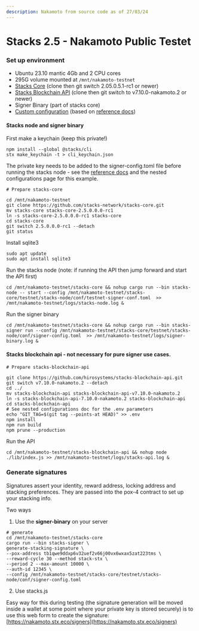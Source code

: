 ```yaml
---
description: Nakamoto from source code as of 27/03/24
---
```


# Stacks 2.5 - Nakamoto Public Testet

### Set up environment&#x20;

* Ubuntu 23.10 mantic 4Gb and 2 CPU cores
* 295G volume mounted at `/mnt/nakamoto-testnet`
* [Stacks Core](https://github.com/stacks-network/stacks-core/tree/2.05.0.5.1-rc1) (clone then  git switch 2.05.0.5.1-rc1 or newer)
* [Stacks Blockchain API](https://github.com/hirosystems/stacks-blockchain-api/tags) (clone then  git switch to v7.10.0-nakamoto.2 or newer)
* Signer Binary (part of stacks core)
* [Custom configuration](configurations.md) (based on [reference docs](https://docs.stacks.co/nakamoto-upgrade/signing-and-stacking/sample-configuration-files))

#### Stacks node and signer binary

First make a keychain (keep this private!)

```
npm install --global @stacks/cli
stx make_keychain -t > cli_keychain.json
```

The private key needs to be added to the signer-config.toml file before running the stacks node - see the [reference docs](https://docs.stacks.co/nakamoto-upgrade/signing-and-stacking/sample-configuration-files) and the nested configurations page for this example.

```
# Prepare stacks-core

cd /mnt/nakamoto-testnet
git clone https://github.com/stacks-network/stacks-core.git
mv stacks-core stacks-core-2.5.0.0.0-rc1
ln -s stacks-core-2.5.0.0.0-rc1 stacks-core
cd stacks-core
git switch 2.5.0.0.0-rc1 --detach
git status
```

Install sqlite3

```
sudo apt update
sudo apt install sqlite3
```

Run the stacks node (note: if running the API then jump forward and start the API first)

```
cd /mnt/nakamoto-testnet/stacks-core && nohup cargo run --bin stacks-node -- start --config /mnt/nakamoto-testnet/stacks-core/testnet/stacks-node/conf/testnet-signer-conf.toml  >> /mnt/nakamoto-testnet/logs/stacks-node.log &
```

Run the signer binary

```
cd /mnt/nakamoto-testnet/stacks-core && nohup cargo run --bin stacks-signer run --config /mnt/nakamoto-testnet/stacks-core/testnet/stacks-node/conf/signer-config.toml  >> /mnt/nakamoto-testnet/logs/signer-binary.log &
```

#### Stacks blockchain api - **not necessary for pure signer use cases**.

```
# Prepare stacks-blockchain-api

git clone https://github.com/hirosystems/stacks-blockchain-api.git
git switch v7.10.0-nakamoto.2 --detach
cd ../
mv stacks-blockchain-api stacks-blockchain-api-v7.10.0-nakamoto.2
ln -s stacks-blockchain-api-7.10.0-nakamoto.2 stacks-blockchain-api
cd stacks-blockchain-api
# See nested configurations doc for the .env parameters
echo "GIT_TAG=$(git tag --points-at HEAD)" >> .env
npm install
npm run build
npm prune --production
```

Run the API&#x20;

```
cd /mnt/nakamoto-testnet/stacks-blockchain-api && nohup node ./lib/index.js >> /mnt/nakamoto-testnet/logs/stacks-api.log &
```

### Generate signatures

Signatures assert your identity, reward address, locking address and stacking preferences. They are passed into the pox-4 contract to set up your stacking info.

Two ways

1. Use the **signer-binary** on your server

```
# generate
cd /mnt/nakamoto-testnet/stacks-core
cargo run --bin stacks-signer \
generate-stacking-signature \
--pox-address tb1qwe9ddxp6v32uef2v66j00vx6wxax5zat223tms \
--reward-cycle 30 --method stack-stx \
--period 2 --max-amount 10000 \
--auth-id 12345 \
--config /mnt/nakamoto-testnet/stacks-core/testnet/stacks-node/conf/signer-config.toml
```

2. Use stacks.js

Easy way for this during testing (the signature generation will be moved inside a wallet at some point where your private key is stored securely) is to use this web form to create the signature: [https://nakamoto.stx.eco/signers](https://nakamoto.stx.eco/signers)
